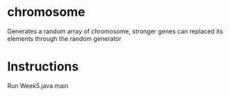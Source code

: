 # chromosome
Generates a random array of chromosome, stronger genes can replaced its elements through the random generator
# Instructions
Run Week5.java main

